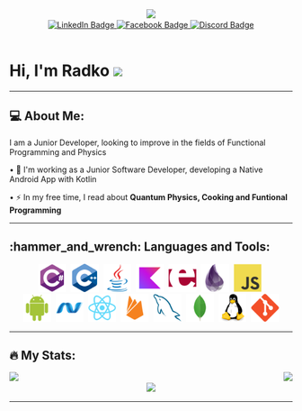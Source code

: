 <div id="header" align="center">
  <img src="https://user-images.githubusercontent.com/107924021/223217272-a533b7aa-7108-4441-85be-4ae50eb805aa.png" width="100" />
 </div>
 <div id="badges" align="center">
  <a href="https://www.linkedin.com/in/radkomishev/">
    <img src="https://img.shields.io/badge/LinkedIn-0A66C2?style=for-the-badge&logo=linkedin&logoColor=white" alt="LinkedIn Badge"/>
  </a>
  <a href="https://www.facebook.com/radko.mishev">
    <img src="https://img.shields.io/badge/Facebook-0165E1?style=for-the-badge&logo=facebook&logoColor=white" alt="Facebook Badge"/>
  </a>
  <a href="https://discordapp.com/users/326819207989690369">
    <img src="https://img.shields.io/badge/Discord-6A5ACD?style=for-the-badge&logo=discord&logoColor=white" alt="Discord Badge"/>
  </a>
  <br>
  <img src="https://komarev.com/ghpvc/?username=r-mishev&style=flat-square&color=blue" alt=""/>
</div>

Hi, I'm Radko <img src="https://media.giphy.com/media/hvRJCLFzcasrR4ia7z/giphy.gif" width="30px"/>
=============================================================================

* * *

:computer: About Me:
--------------------

I am a Junior Developer, looking to improve in the fields of Functional Programming and Physics

• :telescope: I'm working as a Junior Software Developer, developing a Native Android App with Kotlin

• :zap: In my free time, I read about **Quantum Physics, **Cooking and **Funtional Programming******


* * *

:hammer\_and\_wrench: Languages and Tools:
------------------------------------------

<div id="tools" align="center">
  <img src="https://github.com/devicons/devicon/blob/master/icons/csharp/csharp-original.svg" title="C#" alt="C#" width="50" height="50"/>&nbsp;
  <img src="https://github.com/devicons/devicon/blob/master/icons/cplusplus/cplusplus-original.svg" title="C++" alt="C++" width="50" height="50"/>&nbsp;
  <img src="https://github.com/devicons/devicon/blob/master/icons/java/java-original.svg" title="Java" alt="Java" width="50" height="50"/>&nbsp;
  <img src="https://github.com/devicons/devicon/blob/master/icons/kotlin/kotlin-original.svg" title="Kotlin" alt="Kotlin" width="50" height"50"/>&nbsp;
  <img src="https://github.com/devicons/devicon/blob/master/icons/erlang/erlang-original.svg" title="Erlang" alt="Erlang" width="50" height"50"/>&nbsp;
  <img src="https://github.com/devicons/devicon/blob/master/icons/elixir/elixir-original.svg" title="Elixir" alt="Elixir" width="50" height"50"/>&nbsp;
  <img src="https://github.com/devicons/devicon/blob/master/icons/javascript/javascript-original.svg" title="JavaScript" alt="JavaScript" width="50" height"50"/>&nbsp;
  <br>
  <img src="https://github.com/devicons/devicon/blob/master/icons/android/android-plain.svg" title="Android" alt="Android" width="50" height"50"/>&nbsp;
  <img src="https://github.com/devicons/devicon/blob/master/icons/dot-net/dot-net-original.svg" title=".NET" alt=".NET" width="50" height"50"/>&nbsp;
  <img src="https://github.com/devicons/devicon/blob/master/icons/react/react-original.svg" title="React" alt="React" width="50" height"50"/>&nbsp;
  <img src="https://github.com/devicons/devicon/blob/master/icons/firebase/firebase-plain.svg" title="Firebase" alt="Firebase" width="50" height"50"/>&nbsp;
  <img src="https://github.com/devicons/devicon/blob/master/icons/mysql/mysql-original.svg" title="MySQL" alt="MySQL" width="50" height"50"/>&nbsp;
  <img src="https://github.com/devicons/devicon/blob/master/icons/mongodb/mongodb-original.svg" title="MongoDB" alt="MongoDB" width="50" height"50"/>&nbsp;
  <img src="https://github.com/devicons/devicon/blob/master/icons/linux/linux-original.svg" title="Linux" alt="Linux" width="50" height"50"/>&nbsp;
  <img src="https://github.com/devicons/devicon/blob/master/icons/git/git-original.svg" title="Git" **alt="Git" width="50" height="50"/>
</div>

* * *

:fire: My Stats:
----------------

<a href="https://git.io/streak-stats">
  <img align="start" src="http://github-readme-streak-stats.herokuapp.com?user=r-mishev&theme=tokyonight-duo&hide_border=true&date_format=%5BY%20%5DM%20j" />
</a>

<a href="https://github.com/anuraghazra/github-readme-stats">
  <img align="right" src="https://github-readme-stats-h9ef-git-master-r-mishev.vercel.app/api/top-langs/?username=r-mishev&langs_count=8&layout=compact&theme=tokyonight" />
</a>

<div align="center">
  <img src="https://user-images.githubusercontent.com/107924021/223217272-a533b7aa-7108-4441-85be-4ae50eb805aa.png" width="100" />
</div>

******
